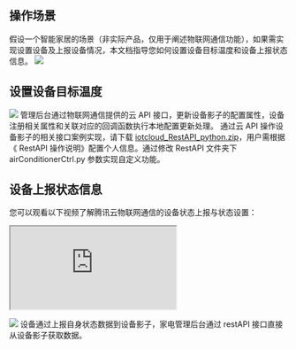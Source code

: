 ## 操作场景

假设一个智能家居的场景（非实际产品，仅用于阐述物联网通信功能），如果需实现设置设备及上报设备情况，本文档指导您如何设置设备目标温度和设备上报状态信息。
![](https://main.qcloudimg.com/raw/3148892745c0b60929bc0df2af2b4933.png)

## 设置设备目标温度
![](https://main.qcloudimg.com/raw/18f0642e81843b7af730e7ae6941ee18.png)
管理后台通过物联网通信提供的云 API 接口，更新设备影子的配置属性，设备注册相关属性和关联对应的回调函数执行本地配置更新处理。
通过云 API 操作设备影子的相关接口案例实现，请下载 [iotcloud_RestAPI_python.zip](https://mc.qcloudimg.com/static/archive/c6b492abe009de1c47b91b8bfd93c7d2/iotcloud_RestAPI_python.zip)，用户需根据《 RestAPI 操作说明》配置个人信息。通过修改 RestAPI 文件夹下 airConditionerCtrl.py 参数实现自定义功能。

## 设备上报状态信息

您可以观看以下视频了解腾讯云物联网通信的设备状态上报与状态设置：

<div class="doc-video-mod"><iframe src="https://cloud.tencent.com/edu/learning/quick-play/2835-53880?source=gw.doc.media&withPoster=1&notip=1"></iframe></div>

![](https://main.qcloudimg.com/raw/a04dea9521d1e2bf3f73648c6d1cd96b.png)
设备通过上报自身状态数据到设备影子，家电管理后台通过 restAPI 接口直接从设备影子获取数据。
